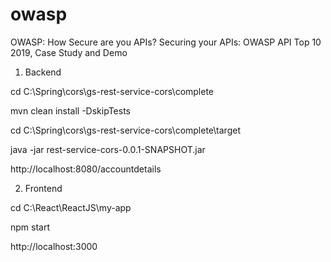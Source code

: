 # owasp
OWASP: How Secure are you APIs? Securing your APIs: OWASP API Top 10 2019, Case Study and Demo

1. Backend

cd C:\Spring\cors\gs-rest-service-cors\complete 

mvn clean install -DskipTests

cd C:\Spring\cors\gs-rest-service-cors\complete\target

java -jar rest-service-cors-0.0.1-SNAPSHOT.jar

http://localhost:8080/accountdetails

2. Frontend

cd C:\React\ReactJS\my-app

npm start

http://localhost:3000

